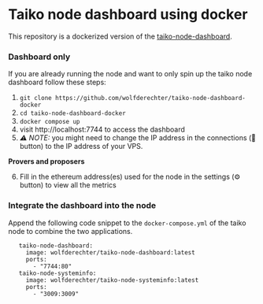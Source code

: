 # Taiko node dashboard using docker
This repository is a dockerized version of the [taiko-node-dashboard](https://github.com/wolfderechter/taiko-node-dashboard).

### Dashboard only

If you are already running the node and want to only spin up the taiko node dashboard follow these steps:

1. `git clone https://github.com/wolfderechter/taiko-node-dashboard-docker`
2. `cd taiko-node-dashboard-docker`
3. `docker compose up`
4. visit http://localhost:7744 to access the dashboard
5. *_⚠️ NOTE:_*  you might need to change the IP address in the connections (📡 button) to the IP address of your VPS.

**Provers and proposers**

6. Fill in the ethereum address(es) used for the node in the settings (⚙️ button) to view all the metrics

### Integrate the dashboard into the node

Append the following code snippet to the `docker-compose.yml` of the taiko node to combine the two applications.

   ```docker-compose
      taiko-node-dashboard:
        image: wolfderechter/taiko-node-dashboard:latest
        ports:
          - "7744:80"
      taiko-node-systeminfo:
        image: wolfderechter/taiko-node-systeminfo:latest
        ports:
          - "3009:3009"
   ```
